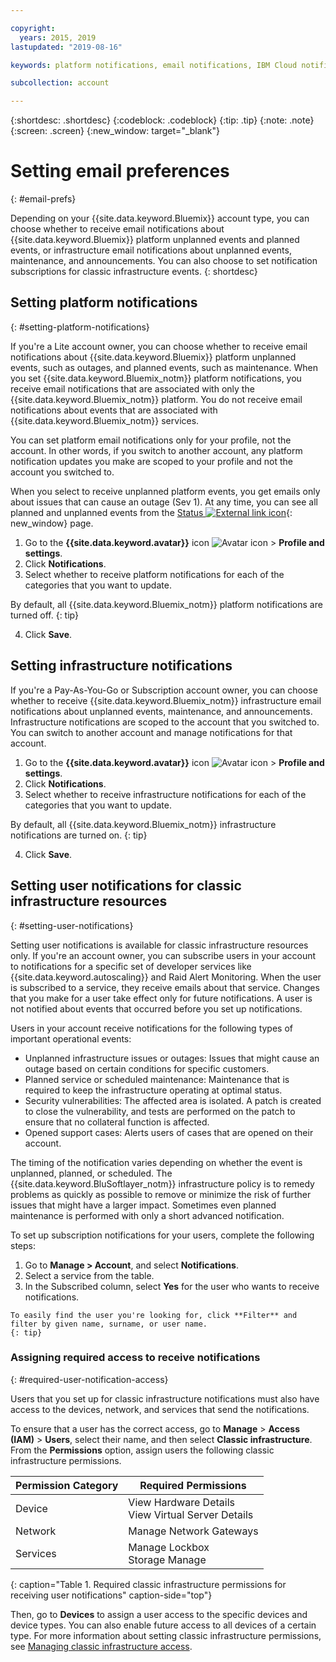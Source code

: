 ```yaml
---

copyright:
  years: 2015, 2019
lastupdated: "2019-08-16"

keywords: platform notifications, email notifications, IBM Cloud notifications, notification preferences, email preferences, user notifications, infrastructure notifications

subcollection: account

---
```


{:shortdesc: .shortdesc}
{:codeblock: .codeblock}
{:tip: .tip}
{:note: .note}
{:screen: .screen}
{:new_window: target="_blank"}


# Setting email preferences
{: #email-prefs}

Depending on your {{site.data.keyword.Bluemix}} account type, you can choose whether to receive email notifications about {{site.data.keyword.Bluemix}} platform unplanned events and planned events, or infrastructure email notifications about unplanned events, maintenance, and announcements. You can also choose to set notification subscriptions for classic infrastructure events.
{: shortdesc}

## Setting platform notifications
{: #setting-platform-notifications}

If you're a Lite account owner, you can choose whether to receive email notifications about {{site.data.keyword.Bluemix}} platform unplanned events, such as outages, and planned events, such as maintenance. When you set {{site.data.keyword.Bluemix_notm}} platform notifications, you receive email notifications that are associated with only the {{site.data.keyword.Bluemix_notm}} platform. You do not receive email notifications about events that are associated with {{site.data.keyword.Bluemix_notm}} services.

You can set platform email notifications only for your profile, not the account. In other words, if you switch to another account, any platform notification updates you make are scoped to your profile and not the account you switched to.

When you select to receive unplanned platform events, you get emails only about issues that can cause an outage (Sev 1). At any time, you can see all planned and unplanned events from the [Status ![External link icon](../icons/launch-glyph.svg "External link icon")](https://cloud.ibm.com/status){: new_window} page.

1. Go to the **{{site.data.keyword.avatar}}** icon ![Avatar icon](../icons/i-avatar-icon.svg) &gt; **Profile and settings**.
2. Click **Notifications**.
3. Select whether to receive platform notifications for each of the categories that you want to update.

  By default, all {{site.data.keyword.Bluemix_notm}} platform notifications are turned off.
  {: tip}

4. Click **Save**.

## Setting infrastructure notifications

If you're a Pay-As-You-Go or Subscription account owner, you can choose whether to receive {{site.data.keyword.Bluemix_notm}} infrastructure email notifications about unplanned events, maintenance, and announcements. Infrastructure notifications are scoped to the account that you switched to. You can switch to another account and manage notifications for that account.

1. Go to the **{{site.data.keyword.avatar}}** icon ![Avatar icon](../icons/i-avatar-icon.svg) &gt; **Profile and settings**.
2. Click **Notifications**.
3. Select whether to receive infrastructure notifications for each of the categories that you want to update.

  By default, all {{site.data.keyword.Bluemix_notm}} infrastructure notifications are turned on.
  {: tip}

4. Click **Save**.

## Setting user notifications for classic infrastructure resources
{: #setting-user-notifications}

Setting user notifications is available for classic infrastructure resources only. If you're an account owner, you can subscribe users in your account to notifications for a specific set of developer services like {{site.data.keyword.autoscaling}} and Raid Alert Monitoring. When the user is subscribed to a service, they receive emails about that service. Changes that you make for a user take effect only for future notifications.  A user is not notified about events that occurred before you set up notifications.

Users in your account receive notifications for the following types of important operational events:

  * Unplanned infrastructure issues or outages: Issues that might cause an outage based on certain conditions for specific customers.
  * Planned service or scheduled maintenance: Maintenance that is required to keep the infrastructure operating at optimal status.
  * Security vulnerabilities: The affected area is isolated. A patch is created to close the vulnerability, and tests are performed on the patch to ensure that no collateral function is affected.
  * Opened support cases: Alerts users of cases that are opened on their account.

The timing of the notification varies depending on whether the event is unplanned, planned, or scheduled. The {{site.data.keyword.BluSoftlayer_notm}} infrastructure policy is to remedy problems as quickly as possible to remove or minimize the risk of further issues that might have a larger impact. Sometimes even planned maintenance is performed with only a short advanced notification.

To set up subscription notifications for your users, complete the following steps:

  1. Go to **Manage > Account**, and select **Notifications**.
  2. Select a service from the table.
  3. In the Subscribed column, select **Yes** for the user who wants to receive notifications.

    To easily find the user you're looking for, click **Filter** and filter by given name, surname, or user name.
    {: tip}

### Assigning required access to receive notifications
{: #required-user-notification-access}

Users that you set up for classic infrastructure notifications must also have access to the devices, network, and services that send the notifications.

To ensure that a user has the correct access, go to **Manage** > **Access (IAM)** > **Users**, select their name, and then select **Classic infrastructure**. From the **Permissions** option, assign users the following classic infrastructure permissions.

| Permission Category | Required Permissions |
| ------------------- | -------------------- |
| Device              | View Hardware Details <br/> View Virtual Server Details |
| Network             | Manage Network Gateways |
| Services            | Manage Lockbox <br/> Storage Manage |
{: caption="Table 1. Required classic infrastructure permissions for receiving user notifications" caption-side="top"}

Then, go to **Devices** to assign a user access to the specific devices and device types. You can also enable future access to all devices of a certain type. For more information about setting classic infrastructure permissions, see [Managing classic infrastructure access](/docs/iam?topic=iam-mngclassicinfra#mngclassicinfra).

